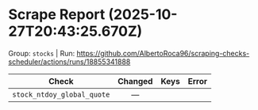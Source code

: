 # Scrape Report (2025-10-27T20:43:25.670Z)

Group: `stocks`  |  Run: https://github.com/AlbertoRoca96/scraping-checks-scheduler/actions/runs/18855341888

| Check | Changed | Keys | Error |
|---|:---:|:--|:--|
| `stock_ntdoy_global_quote` | — |  |  |
